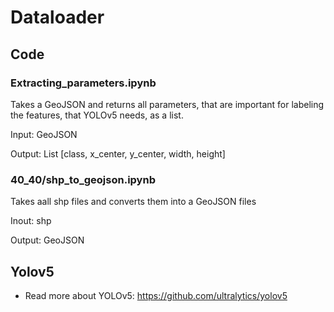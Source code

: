 # Dataloader

## Code

### Extracting_parameters.ipynb

Takes a GeoJSON and returns all parameters, that are important for labeling the features, that YOLOv5 needs, as a list.

Input: GeoJSON

Output: List [class, x_center, y_center, width, height]


### 40_40/shp_to_geojson.ipynb

Takes aall shp files and converts them into a GeoJSON files

Inout: shp

Output: GeoJSON

## Yolov5

- Read more about YOLOv5: https://github.com/ultralytics/yolov5

